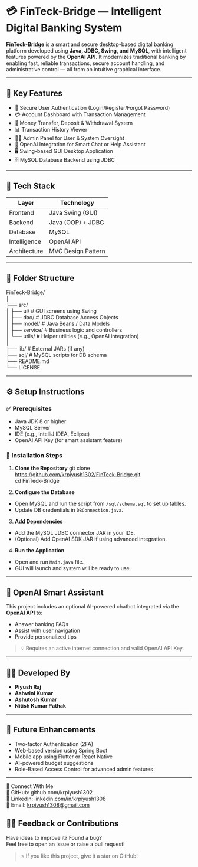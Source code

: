 # 💳 FinTeck-Bridge — Intelligent Digital Banking System

**FinTeck-Bridge** is a smart and secure desktop-based digital banking platform developed using **Java, JDBC, Swing, and MySQL**, with intelligent features powered by the **OpenAI API**. It modernizes traditional banking by enabling fast, reliable transactions, secure account handling, and administrative control — all from an intuitive graphical interface.

---

## 🧠 Key Features

- 🔐 Secure User Authentication (Login/Register/Forgot Password)
- 💳 Account Dashboard with Transaction Management
- 🔄 Money Transfer, Deposit & Withdrawal System
- 📊 Transaction History Viewer
- 👨‍💼 Admin Panel for User & System Oversight
- 🤖 OpenAI Integration for Smart Chat or Help Assistant
- 🖥️ Swing-based GUI Desktop Application
- 🗄️ MySQL Database Backend using JDBC

---

## 🧱 Tech Stack

| Layer         | Technology            |
|---------------|------------------------|
| Frontend      | Java Swing (GUI)       |
| Backend       | Java (OOP) + JDBC      |
| Database      | MySQL                  |
| Intelligence  | OpenAI API             |
| Architecture  | MVC Design Pattern     |

---

## 📁 Folder Structure

FinTeck-Bridge/ <br>
│ <br>
├── src/ <br>
│ ├── ui/ # GUI screens using Swing <br>
│ ├── dao/ # JDBC Database Access Objects <br>
│ ├── model/ # Java Beans / Data Models <br>
│ ├── service/ # Business logic and controllers <br>
│ └── utils/ # Helper utilities (e.g., OpenAI integration) <br>
│ <br>
├── lib/ # External JARs (if any) <br>
├── sql/ # MySQL scripts for DB schema <br>
├── README.md <br>
└── LICENSE <br>



---

## ⚙️ Setup Instructions

### ✅ Prerequisites

- Java JDK 8 or higher
- MySQL Server
- IDE (e.g., IntelliJ IDEA, Eclipse)
- OpenAI API Key (for smart assistant feature)

### 🔧 Installation Steps

1. **Clone the Repository**
git clone https://github.com/krpiyush1302/FinTeck-Bridge.git <br>
cd FinTeck-Bridge



3. **Configure the Database**

- Open MySQL and run the script from `/sql/schema.sql` to set up tables.
- Update DB credentials in `DBConnection.java`.

3. **Add Dependencies**

- Add the MySQL JDBC connector JAR in your IDE.
- (Optional) Add OpenAI SDK JAR if using advanced integration.

4. **Run the Application**

- Open and run `Main.java` file.
- GUI will launch and system will be ready to use.

---

## 🧠 OpenAI Smart Assistant

This project includes an optional AI-powered chatbot integrated via the **OpenAI API** to:

- Answer banking FAQs
- Assist with user navigation
- Provide personalized tips

> 💡 Requires an active internet connection and valid OpenAI API Key.

---

## 👨‍💻 Developed By

- **Piyush Raj**
- **Ashwini Kumar**
- **Ashutosh Kumar**
- **Nitish Kumar Pathak**

---

## 📌 Future Enhancements

- Two-factor Authentication (2FA)
- Web-based version using Spring Boot
- Mobile app using Flutter or React Native
- AI-powered budget suggestions
- Role-Based Access Control for advanced admin features

---

🔗 Connect With Me <br>
💼 GitHub: github.com/krpiyush1302 <br>
🔗 LinkedIn: linkedin.com/in/krpiyush1308<br>
📧 Email: krpiyush1308@gmail.com<br>


## 🙋‍♂️ Feedback or Contributions

Have ideas to improve it? Found a bug?  
Feel free to open an issue or raise a pull request!

> ⭐ If you like this project, give it a star on GitHub!
